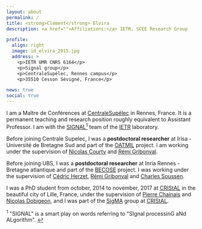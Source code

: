 ```yaml
---
layout: about
permalink: /
title: <strong>Clément</strong> Elvira
description: <a href="">Affiliations:</a> IETR, SCEE Research Group

profile:
  align: right
  image: id_elvira_2015.jpg
  address: >
    <p>IETR UMR CNRS 6164</p>
    <p>Signal group</p>
    <p>CentraleSupélec, Rennes campus</p>
    <p>35510 Cesson Sévigné, France</p>

news: true
social: true
---
```


I am a Maître de Conférences at [CentraleSupélec](http://www.rennes.centralesupelec.fr/) in Rennes, France. 
It is a permanent teaching and research position roughly equivalent to Assistant Professor.
I am with the [SIGNAL](https://www.ietr.fr/equipe-signal-signal-processing-and-algorithm)<a id="footnote-1-ref" href="#footnote-1"><sup>1</sup></a> team of the [IETR](https://www.ietr.fr/) laboratory.

Before joining Centrale Supelec, I was a **postdoctoral researcher** at Irisa - Université de Bretagne Sud and part of the [OATMIL](http://people.irisa.fr/Nicolas.Courty/OATMIL/) project.
I am working under the supervision of [Nicolas Courty](https://people.irisa.fr/Nicolas.Courty/) and [Rémi Gribonval](https://people.irisa.fr/Remi.Gribonval/).<br>

Before joining UBS, I was a **postdoctoral researcher** at Inria Rennes - Bretagne atlantique and part of the [BECOSE](http://becose.univ-lorraine.fr/en/accueil/) project.
I was working under the supervision of [Cédric Herzet](https://people.rennes.inria.fr/Cedric.Herzet/Cedric.Herzet/Main.html), [Rémi Gribonval](https://people.irisa.fr/Remi.Gribonval/) and [Charles Soussen](http://webpages.lss.supelec.fr/charles.soussen/soussen_EN.html).<br>

I was a PhD student from october, 2014 to november, 2017 at [CRIStAL](http://www.cristal.univ-lille.fr) in the beautiful city of Lille, France, under the supervision of [Pierre Chainais](http://pierrechainais.ec-lille.fr) and [Nicolas Dobigeon](http://dobigeon.perso.enseeiht.fr/index.html), and I was part of the [SigMA](http://www.cristal.univ-lille.fr/?rubrique27&eid=30) group at [CRIStAL](http://www.cristal.univ-lille.fr).


<p id="footnote-1">
   <sup>1</sup> 
   "SIGNAL" is a smart play on words referring to "SIgnal processinG aNd ALgorithm". <a href="#footnote-1-ref">&#8617;</a> 
</p>